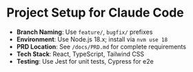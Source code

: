 # Project Setup for Claude Code
- **Branch Naming**: Use `feature/`, `bugfix/` prefixes
- **Environment**: Use Node.js 18.x; install via `nvm use 18`
- **PRD Location**: See `/docs/PRD.md` for complete requirements
- **Tech Stack**: React, TypeScript, Tailwind CSS
- **Testing**: Use Jest for unit tests, Cypress for e2e
